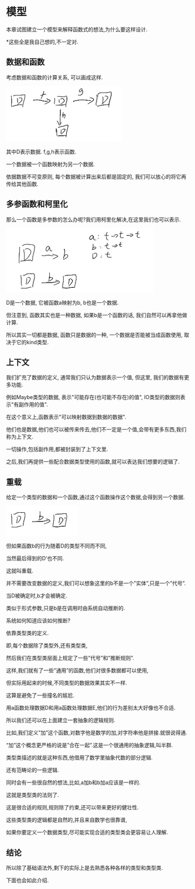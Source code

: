# 模型

本章试图建立一个模型来解释函数式的想法,为什么要这样设计.

\*这些全是我自己想的,不一定对.

## 数据和函数

考虑数据和函数的计算关系, 可以画成这样.

<img src="12 模型.assets/image-20210718085801150.png" alt="image-20210718085801150" style="zoom:100%;" />

其中D表示数据. f,g,h表示函数.

一个数据被一个函数映射为另一个数据.

依据数据不可变原则, 每个数据被计算出来后都是固定的, 我们可以放心的将它再传给其他函数.

## 多参函数和柯里化

那么一个函数是多参数的怎么办呢?我们用柯里化解决,在这里我们也可以表示.

<img src="12 模型.assets/image-20210718095146752.png" alt="image-20210718095146752" style="zoom:100%;" />

D是一个数据, 它被函数a映射为b, b也是一个数据.

但注意到, 函数其实也是一种数据, 如果b是一个函数的话, 我们自然可以再拿他做计算.

所以其实一切都是数据, 函数只是数据的一种, 一个数据是否能被当成函数使用, 取决于它的kind类型.

## 上下文

我们扩充了数据的定义, 通常我们只认为数据表示一个值, 但这里, 我们的数据有更多功能.

例如Maybe类型的数据, 表示"可能存在(也可能不存在)的值", IO类型的数据则表示"有副作用的值".

在这个意义上,函数表示"可以映射数据到数据的数据".

他们也是数据,他们也可以被传来传去,他们不一定是一个值,会带有更多东西,我们称为上下文.

一切操作,包括副作用,都被封装到了上下文里.

之后,我们再提供一些配合数据类型使用的函数,就可以表达我们想要的逻辑了.

## 重载

给定一个类型的数据和一个函数,通过这个函数操作这个数据,会得到另一个数据.

<img src="12 模型.assets/wps1.jpg" alt="wps1" style="zoom:100%;" />

但如果函数b的行为随着D的类型不同而不同,

当然最后得到的D’也不同.

这就叫重载.



并不需要改变数据的定义,我们可以想象这里的b不是一个”实体”,只是一个”代号”.

当D被确定时,b才会被确定.

类似于形式参数,只是b是在调用时由系统自动推断的.

 

系统如何知道应该如何推断?

依靠类型类的定义.

即,每个数据除了类型外,还有类型类,

然后我们在类型类层面上规定了一些”代号”和”推断规则”.

 

这样,我们就有了一些”通用”的函数,他们对很多数据都可以使用,

但实际用起来的时候,不同类型的数据效果其实不一样.

这算是避免了一些撞名的尴尬.

 

用a函数处理数据D和用a函数处理数据E,他们的行为差别太大好像也不合适.

所以我们还可以在上面建立一套抽象的逻辑规则.

比如,我们定义”加”这个函数,对数字他是数学的加,对字符串他是拼接.就很说得通.

“加”这个概念更严格的说是”合在一起”.这是一个很通用的抽象逻辑,叫半群.

类型类描述的就是这种东西,他借用了数学里抽象代数的部分逻辑.

还有范畴论的一些逻辑.

同时会有一些很自然的想法,比如,a加b和b加a应该是一样的.

这就是类型类的法则了.

这是很合适的规则,规则除了约束,还可以带来更好的健壮性.

 

这些类型类的逻辑都是自然的,并且来自数学也很靠谱,

如果你要定义一个数据类型,尽可能实现合适的类型类会更容易让人理解.

## 结论

所以除了基础语法外,剩下的实际上是去熟悉各种各样的类型和类型类.

下面也会如此介绍.

